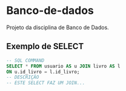 # Banco-de-dados

Projeto da disciplina de Banco de Dados.

## Exemplo de SELECT

```sql
-- SQL COMMAND
SELECT * FROM usuario AS u JOIN livro AS l
ON u.id_livro = l.id_livro;
-- DESCRIÇÂO
-- ESTE SELECT FAZ UM JOIN...
```
